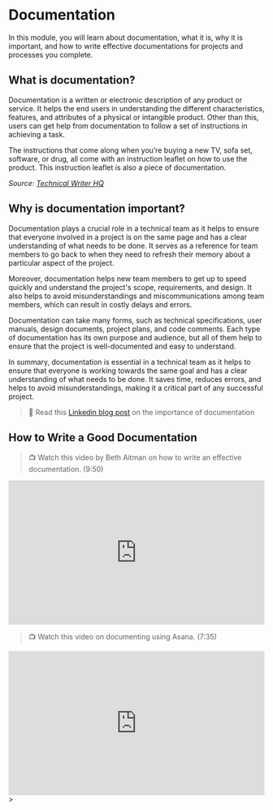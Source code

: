 # Documentation

<aside>
    In this module, you will learn about documentation, what it is, why it is important, and how to write effective documentations for projects and processes you complete.
</aside>

## What is documentation?

Documentation is a written or electronic description of any product or service. It helps the end users in understanding the different characteristics, features, and attributes of a physical or intangible product. Other than this, users can get help from documentation to follow a set of instructions in achieving a task.

The instructions that come along when you’re buying a new TV, sofa set, software, or drug, all come with an instruction leaflet on how to use the product. This instruction leaflet is also a piece of documentation.

*Source: [Technical Writer HQ](https://technicalwriterhq.com/documentation/)*

## Why is documentation important?

Documentation plays a crucial role in a technical team as it helps to ensure that everyone involved in a project is on the same page and has a clear understanding of what needs to be done. It serves as a reference for team members to go back to when they need to refresh their memory about a particular aspect of the project.

Moreover, documentation helps new team members to get up to speed quickly and understand the project's scope, requirements, and design. It also helps to avoid misunderstandings and miscommunications among team members, which can result in costly delays and errors.

Documentation can take many forms, such as technical specifications, user manuals, design documents, project plans, and code comments. Each type of documentation has its own purpose and audience, but all of them help to ensure that the project is well-documented and easy to understand.

In summary, documentation is essential in a technical team as it helps to ensure that everyone is working towards the same goal and has a clear understanding of what needs to be done. It saves time, reduces errors, and helps to avoid misunderstandings, making it a critical part of any successful project.

> 📖 Read this [Linkedin blog post](https://www.linkedin.com/pulse/importance-documentation-when-why-how-write-vadim-ivanov) on the importance of documentation


## How to Write a Good Documentation

> 📺 Watch this video by Beth Aitman on how to write an effective documentation. (9:50)

<div style="position: relative; padding-bottom: 56.25%; height: 0;"><iframe width="560" height="315" src="https://www.youtube.com/embed/R6zeikbTgVc" title="Writing effective documentation | Beth Aitman | #LeadDevBerlin" frameborder="0" allow="accelerometer; autoplay; clipboard-write; encrypted-media; gyroscope; picture-in-picture; web-share" allowfullscreen style="position: absolute; top: 0; left: 0; width: 100%; height: 100%;"></iframe></div>

> 📺 Watch this video on documenting using Asana. (7:35)

<div style="position: relative; padding-bottom: 56.25%; height: 0;"><iframe width="560" height="315" src="https://www.youtube.com/embed/qbopRbsc1Lg" title="How I document my processes" frameborder="0" allow="accelerometer; autoplay; clipboard-write; encrypted-media; gyroscope; picture-in-picture; web-share" allowfullscreen style="position: absolute; top: 0; left: 0; width: 100%; height: 100%;"></iframe></div>></iframe>